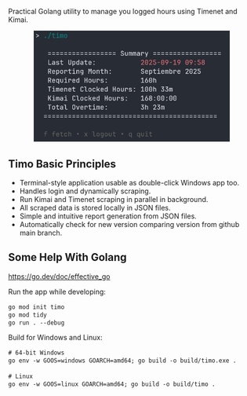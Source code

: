 
Practical Golang utility to manage you logged hours using Timenet and Kimai.

<div align="center"><img src="img/main.jpeg" alt="" width="400"></div>

## Timo Basic Principles
- Terminal-style application usable as double-click Windows app too.
- Handles login and dynamically scraping.
- Run Kimai and Timenet scraping in parallel in background.
- All scraped data is stored locally in JSON files.
- Simple and intuitive report generation from JSON files.
- Automatically check for new version comparing version from github main branch.


## Some Help With Golang

https://go.dev/doc/effective_go

Run the app while developing: 

```
go mod init timo
go mod tidy
go run . --debug
```
Build for Windows and Linux:

```
# 64-bit Windows
go env -w GOOS=windows GOARCH=amd64; go build -o build/timo.exe .

# Linux
go env -w GOOS=linux GOARCH=amd64; go build -o build/timo .
```
